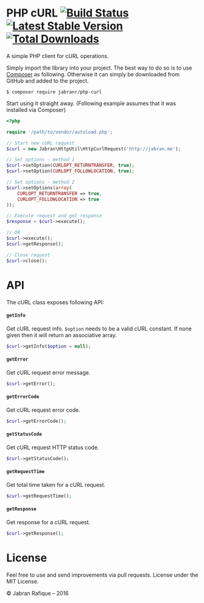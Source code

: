 # PHP cURL [![Build Status](https://travis-ci.org/jabranr/php-curl.svg?branch=master)](https://travis-ci.org/jabranr/php-curl) [![Latest Stable Version](https://poser.pugx.org/jabranr/php-curl/v/stable.svg)](https://packagist.org/packages/php-curl/php-curl) [![Total Downloads](https://poser.pugx.org/jabranr/php-curl/downloads.svg)](https://packagist.org/packages/jabranr/php-curl)

A simple PHP client for cURL operations.

Simply import the library into your project. The best way to do so is to use [Composer](http://getcomposer.org) as following. Otherwise it can simply be downloaded from GitHub and added to the project.

```shell
$ composer require jabranr/php-curl
```

Start using it straight away. (Following example assumes that it was installed via Composer)

```php
<?php

require '/path/to/vendor/autoload.php';

// Start new cURL request
$curl = new Jabran\HttpUtil\HttpCurlRequest('http://jabran.me');

// Set options - method 1
$curl->setOption(CURLOPT_RETURNTRANSFER, true);
$curl->setOption(CURLOPT_FOLLOWLOCATION, true);

// Set options - method 2
$curl->setOptions(array(
    CURLOPT_RETURNTRANSFER => true,
    CURLOPT_FOLLOWLOCATION => true
));

// Execute request and get response
$response = $curl->execute();

// OR
$curl->execute();
$curl->getResponse();

// Close request
$curl->close();
```


# API

The cURL class exposes following API:

#### `getInfo`

Get cURL request info. `$option` needs to be a valid cURL constant. If none given then it will return an associative array.

```php
$curl->getInfo($option = null);
```


#### `getError`

Get cURL request error message.

```php
$curl->getError();
```


#### `getErrorCode`

Get cURL request error code.

```php
$curl->getErrorCode();
```


#### `getStatusCode`

Get cURL request HTTP status code.

```php
$curl->getStatusCode();
```


#### `getRequestTime`

Get total time taken for a cURL request.

```php
$curl->getRequestTime();
```


#### `getResponse`

Get response for a cURL request.

```php
$curl->getResponse();
```


# License
Feel free to use and send improvements via pull requests. License under the MIT License.

&copy; Jabran Rafique &ndash; 2016
